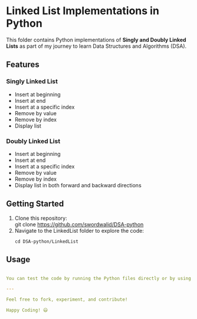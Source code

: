 # Linked List Implementations in Python

This folder contains Python implementations of **Singly and Doubly Linked Lists** as part of my journey to learn Data Structures and Algorithms (DSA).

## Features

### Singly Linked List
- Insert at beginning
- Insert at end
- Insert at a specific index
- Remove by value
- Remove by index
- Display list

### Doubly Linked List
- Insert at beginning
- Insert at end
- Insert at a specific index
- Remove by value
- Remove by index
- Display list in both forward and backward directions

## Getting Started
1. Clone this repository:  
   git clone https://github.com/swordwalid/DSA-python
2. Navigate to the LinkedList folder to explore the code:
   ```
   cd DSA-python/LinkedList
   ```
   
## Usage
```yaml

You can test the code by running the Python files directly or by using the provided Jupyter Notebook to interactively experiment with the linked list operations.

---

Feel free to fork, experiment, and contribute!

Happy Coding! 😃

```
